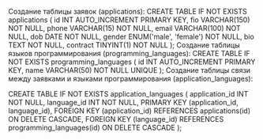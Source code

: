 Создание таблицы заявок (applications):
CREATE TABLE IF NOT EXISTS applications (
  id INT AUTO_INCREMENT PRIMARY KEY,
  fio VARCHAR(150) NOT NULL,
  phone VARCHAR(15) NOT NULL,
  email VARCHAR(100) NOT NULL,
  dob DATE NOT NULL,
  gender ENUM('male', 'female') NOT NULL,
  bio TEXT NOT NULL,
  contract TINYINT(1) NOT NULL
);
Создание таблицы языков программирования (programming_languages):
CREATE TABLE IF NOT EXISTS programming_languages (
  id INT AUTO_INCREMENT PRIMARY KEY,
  name VARCHAR(50) NOT NULL UNIQUE
);
Создание таблицы связи между заявками и языками программирования (application_languages):

CREATE TABLE IF NOT EXISTS application_languages (
  application_id INT NOT NULL,
  language_id INT NOT NULL,
  PRIMARY KEY (application_id, language_id),
  FOREIGN KEY (application_id) REFERENCES applications(id) ON DELETE CASCADE,
  FOREIGN KEY (language_id) REFERENCES programming_languages(id) ON DELETE CASCADE
);

